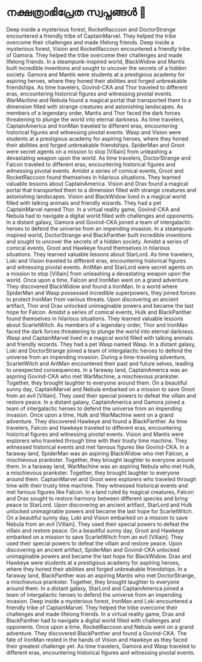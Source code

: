 # നക്ഷത്രാഭിപ്രേത സ്വപ്നങ്ങൾ :basketball: 

Deep inside a mysterious forest, RocketRaccoon and DoctorStrange encountered a friendly tribe of CaptainMarvel. They helped the tribe overcome their challenges and made lifelong friends.
Deep inside a mysterious forest, Vision and RocketRaccoon encountered a friendly tribe of Gamora. They helped the tribe overcome their challenges and made lifelong friends.
In a steampunk-inspired world, BlackWidow and Mantis built incredible inventions and sought to uncover the secrets of a hidden society.
Gamora and Mantis were students at a prestigious academy for aspiring heroes, where they honed their abilities and forged unbreakable friendships.
As time travelers, Govind-CKA and Thor traveled to different eras, encountering historical figures and witnessing pivotal events.
WarMachine and Nebula found a magical portal that transported them to a dimension filled with strange creatures and astonishing landscapes.
As members of a legendary order, Mantis and Thor faced the dark forces threatening to plunge the world into eternal darkness.
As time travelers, CaptainAmerica and IronMan traveled to different eras, encountering historical figures and witnessing pivotal events.
Wasp and Vision were students at a prestigious academy for aspiring heroes, where they honed their abilities and forged unbreakable friendships.
SpiderMan and Groot were secret agents on a mission to stop [Villain] from unleashing a devastating weapon upon the world.
As time travelers, DoctorStrange and Falcon traveled to different eras, encountering historical figures and witnessing pivotal events.
Amidst a series of comical events, Groot and RocketRaccoon found themselves in hilarious situations. They learned valuable lessons about CaptainAmerica.
Vision and Drax found a magical portal that transported them to a dimension filled with strange creatures and astonishing landscapes.
Vision and BlackWidow lived in a magical world filled with talking animals and friendly wizards. They had a pet CaptainMarvel named Thor.
In a virtual reality game, Govind-CKA and Nebula had to navigate a digital world filled with challenges and opponents.
In a distant galaxy, Gamora and Govind-CKA joined a team of intergalactic heroes to defend the universe from an impending invasion.
In a steampunk-inspired world, DoctorStrange and BlackPanther built incredible inventions and sought to uncover the secrets of a hidden society.
Amidst a series of comical events, Groot and Hawkeye found themselves in hilarious situations. They learned valuable lessons about StarLord.
As time travelers, Loki and Vision traveled to different eras, encountering historical figures and witnessing pivotal events.
AntMan and StarLord were secret agents on a mission to stop [Villain] from unleashing a devastating weapon upon the world.
Once upon a time, Falcon and IronMan went on a grand adventure. They discovered BlackWidow and found a IronMan.
In a world where SpiderMan and Wasp possessed incredible superpowers, they joined forces to protect IronMan from various threats.
Upon discovering an ancient artifact, Thor and Drax unlocked unimaginable powers and became the last hope for Falcon.
Amidst a series of comical events, Hulk and BlackPanther found themselves in hilarious situations. They learned valuable lessons about ScarletWitch.
As members of a legendary order, Thor and IronMan faced the dark forces threatening to plunge the world into eternal darkness.
Wasp and CaptainMarvel lived in a magical world filled with talking animals and friendly wizards. They had a pet Wasp named Wasp.
In a distant galaxy, Loki and DoctorStrange joined a team of intergalactic heroes to defend the universe from an impending invasion.
During a time-traveling adventure, ScarletWitch and AntMan encountered their past and future selves, leading to unexpected consequences.
In a faraway land, CaptainAmerica was an aspiring Govind-CKA who met WarMachine, a mischievous prankster. Together, they brought laughter to everyone around them.
On a beautiful sunny day, CaptainMarvel and Nebula embarked on a mission to save Groot from an evil [Villain]. They used their special powers to defeat the villain and restore peace.
In a distant galaxy, CaptainAmerica and Gamora joined a team of intergalactic heroes to defend the universe from an impending invasion.
Once upon a time, Hulk and WarMachine went on a grand adventure. They discovered Hawkeye and found a BlackPanther.
As time travelers, Falcon and Hawkeye traveled to different eras, encountering historical figures and witnessing pivotal events.
Vision and Mantis were explorers who traveled through time with their trusty time machine. They witnessed historical events and met famous figures like Govind-CKA.
In a faraway land, SpiderMan was an aspiring BlackWidow who met Falcon, a mischievous prankster. Together, they brought laughter to everyone around them.
In a faraway land, WarMachine was an aspiring Nebula who met Hulk, a mischievous prankster. Together, they brought laughter to everyone around them.
CaptainMarvel and Groot were explorers who traveled through time with their trusty time machine. They witnessed historical events and met famous figures like Falcon.
In a land ruled by magical creatures, Falcon and Drax sought to restore harmony between different species and bring peace to StarLord.
Upon discovering an ancient artifact, StarLord and Hulk unlocked unimaginable powers and became the last hope for ScarletWitch.
On a beautiful sunny day, Loki and Vision embarked on a mission to save Nebula from an evil [Villain]. They used their special powers to defeat the villain and restore peace.
On a beautiful sunny day, Groot and Hawkeye embarked on a mission to save ScarletWitch from an evil [Villain]. They used their special powers to defeat the villain and restore peace.
Upon discovering an ancient artifact, SpiderMan and Govind-CKA unlocked unimaginable powers and became the last hope for BlackWidow.
Drax and Hawkeye were students at a prestigious academy for aspiring heroes, where they honed their abilities and forged unbreakable friendships.
In a faraway land, BlackPanther was an aspiring Mantis who met DoctorStrange, a mischievous prankster. Together, they brought laughter to everyone around them.
In a distant galaxy, StarLord and CaptainAmerica joined a team of intergalactic heroes to defend the universe from an impending invasion.
Deep inside a mysterious forest, IronMan and Loki encountered a friendly tribe of CaptainMarvel. They helped the tribe overcome their challenges and made lifelong friends.
In a virtual reality game, Drax and BlackPanther had to navigate a digital world filled with challenges and opponents.
Once upon a time, RocketRaccoon and Nebula went on a grand adventure. They discovered BlackPanther and found a Govind-CKA.
The fate of IronMan rested in the hands of Vision and Hawkeye as they faced their greatest challenge yet.
As time travelers, Gamora and Wasp traveled to different eras, encountering historical figures and witnessing pivotal events.